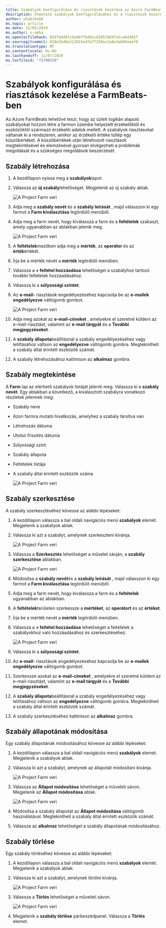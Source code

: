 ```yaml
---
title: Szabályok konfigurálása és riasztások kezelése az Azure FarmBeats
description: Útmutató szabályok konfigurálásához és a riasztások kezeléséhez a FarmBeats-ben
author: uhabiba04
ms.topic: article
ms.date: 11/04/2019
ms.author: v-umha
ms.openlocfilehash: 02df4dd97c9a98ff6dd1c42957884fa5ca64365f
ms.sourcegitcommit: 018e3b40e212915ed7a77258ac2a8e3a660aaef8
ms.translationtype: MT
ms.contentlocale: hu-HU
ms.lasthandoff: 11/07/2019
ms.locfileid: "73798530"
---
```

# <a name="configure-rules-and-manage-alerts-in-farmbeats"></a>Szabályok konfigurálása és riasztások kezelése a FarmBeats-ben

Az Azure FarmBeats lehetővé teszi, hogy az üzleti logikán alapuló szabályokat hozzon létre a farmon üzembe helyezett érzékelőktől és eszközöktől származó érzékelői adatok mellett. A szabályok riasztásokat váltanak ki a rendszeren, amikor az érzékelő értéke túllép egy küszöbértéket. A küszöbértékek után létrehozott riasztások megtekintésével és elemzésével gyorsan elvégezheti a problémák megoldását és a szükséges megoldások beszerzését.

## <a name="create-rule"></a>Szabály létrehozása

1. A kezdőlapon nyissa meg a **szabályok**lapot.
2. Válassza az **új szabály**lehetőséget. Megjelenik az új szabály ablak.

    ![A Project Farm veri](./media/configure-rules-and-alerts/new-rule-1.png)

3. Adja meg a **szabály nevét** és a **szabály leírását** , majd válasszon ki egy farmot a **Farm kiválasztása** legördülő menüből.
4. Adja meg a farm nevét, hogy kiválassza a farm és a **feltételek** szakaszt, amely ugyanabban az ablakban jelenik meg.  

    ![A Project Farm veri](./media/configure-rules-and-alerts/new-rule-condition-1.png)

5. A **feltételek**mezőben adja meg a **mérték**, az **operátor** és az **érték**értékét.
6. Írja be a mérték nevét a **mérték** legördülő menüben.
7. Válassza a **+ feltétel hozzáadása** lehetőséget a szabályhoz tartozó további feltételek hozzáadásához.
8. Válassza ki a **súlyossági szintet**.
9. Az **e-mail-** riasztások engedélyezéséhez kapcsolja be az **e-mailek engedélyezve** váltógomb gombot.

    ![A Project Farm veri](./media/configure-rules-and-alerts/new-rule-email-1.png)

10. Adja meg azokat az **e-mail-címeket** , amelyekre el szeretné küldeni az e-mail-riasztást, valamint az **e-mail tárgyát** és a **További megjegyzéseket**.  
11. A **szabály állapota**beállításnál a szabály engedélyezéséhez vagy letiltásához váltson az **engedélyezve** váltógomb gombra.
    Megtekintheti a szabály által érintett eszközök számát.
12. A szabály létrehozásához kattintson az **alkalmaz** gombra.

## <a name="view-rule"></a>Szabály megtekintése

A **Farm** lap az elérhető szabályok listáját jeleníti meg. Válassza ki a **szabály nevét**. Egy ablakban a következő, a kiválasztott szabályra vonatkozó részletek jelennek meg:
 - Szabály neve
 - Azon farmra mutató hivatkozás, amelyhez a szabály társítva van
 - Létrehozás dátuma
 - Utolsó frissítés dátuma
 - Súlyossági szint
 - Szabály állapota
 - Feltételek listája  
 - A szabály által érintett eszközök száma

    ![A Project Farm veri](./media/configure-rules-and-alerts/view-rule-1.png)

## <a name="edit-rule"></a>Szabály szerkesztése

A szabály szerkesztéséhez kövesse az alábbi lépéseket:

1. A kezdőlapon válassza a bal oldali navigációs menü **szabályok** elemét.
   Megjelenik a szabályok ablak.
2. Válassza ki azt a szabályt, amelynek szerkeszteni kívánja.

    ![A Project Farm veri](./media/configure-rules-and-alerts/edit-rule-action-bar-1.png)

3. Válassza a **Szerkesztés** lehetőséget a művelet sávján, a **szabály szerkesztése** ablakban.

    ![A Project Farm veri](./media/configure-rules-and-alerts/edit-rule-one-1.png)

4. Módosítsa a **szabály nevét**és a **szabály leírását** , majd válasszon ki egy farmot a **Farm kiválasztása** legördülő menüből.
5. Adja meg a farm nevét, hogy kiválassza a farm és a **feltételek** ugyanabban az ablakban.  
6. A **feltételek**területen szerkessze a **mértéket**, az **operátort** és az **értéket**.
7. Írja be a mérték nevét a **mérték** legördülő menüben.
8. Válassza a **+ feltétel hozzáadása** lehetőséget a feltételek a szabályokhoz való hozzáadásához és szerkesztéséhez.

    ![A Project Farm veri](./media/configure-rules-and-alerts/edit-rule-two-1.png)

9.  Válassza ki a **súlyossági szintet**.  
10. Az **e-mail-** riasztások engedélyezéséhez kapcsolja be az **e-mailek engedélyezve** váltógomb gombot.
11. Szerkessze azokat az **e-mail-címeket** , amelyekre el szeretné küldeni az e-mail-riasztást, valamint az **e-mail tárgyát** és a **További megjegyzéseket**.  
12. A **szabály állapota**beállításnál a szabály engedélyezéséhez vagy letiltásához váltson az **engedélyezve** váltógomb gombra.
Megtekintheti a szabály által érintett eszközök számát.
13. A szabály szerkesztéséhez kattintson az **alkalmaz** gombra.

## <a name="change-rule-status"></a>Szabály állapotának módosítása

Egy szabály állapotának módosításához kövesse az alábbi lépéseket:

1. A kezdőlapon válassza a bal oldali navigációs menü **szabályok** elemét. Megjelenik a szabályok ablak.
2. Válassza ki azt a szabályt, amelynek az állapotát módosítani kívánja.

    ![A Project Farm veri](./media/configure-rules-and-alerts/change-status-rule-action-bar-1.png)

3. Válassza az **Állapot módosítása** lehetőséget a műveleti sávon. Megjelenik az **Állapot módosítása** ablak.

    ![A Project Farm veri](./media/configure-rules-and-alerts/rule-change-status-1.png)

3. Módosítsa a szabály állapotát az **Állapot módosítása** váltógomb használatával.
   Megtekintheti a szabály által érintett eszközök számát.
4. Válassza az **alkalmaz** lehetőséget a szabály állapotának módosításához.

## <a name="delete-rule"></a>Szabály törlése

Egy szabály törléséhez kövesse az alábbi lépéseket:

1. A kezdőlapon válassza a bal oldali navigációs menü **szabályok** elemét. Megjelenik a szabályok ablak.
2. Válassza ki azt a szabályt, amelynek törölni kívánja.

    ![A Project Farm veri](./media/configure-rules-and-alerts/delete-rule-action-bar-1.png)

3. Válassza a **Törlés** lehetőséget a műveleti sávon.

    ![A Project Farm veri](./media/configure-rules-and-alerts/delete-rule-1.png)

4. Megjelenik a **szabály törlése** párbeszédpanel. Válassza a **Törlés** elemet.
